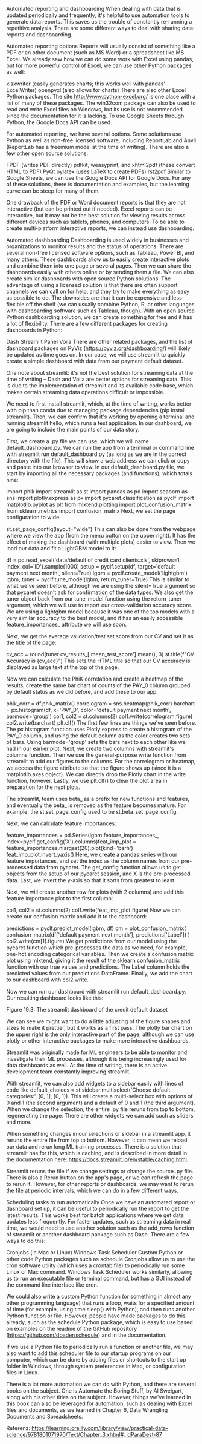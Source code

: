 Automated reporting and dashboarding
When dealing with data that is updated periodically and frequently, it's helpful to use automation tools to generate data reports. This saves us the trouble of constantly re-running a repetitive analysis. There are some different ways to deal with sharing data: reports and dashboarding.

Automated reporting options
Reports will usually consist of something like a PDF or an other document (such as MS Word) or a spreadsheet like MS Excel. We already saw how we can do some work with Excel using pandas, but for more powerful control of Excel, we can use other Python packages as well:

xlsxwriter (easily generates charts; this works well with pandas' ExcelWriter)
openpyxl (also allows for charts)
There are also other Excel Python packages. The site http://www.python-excel.org/ is one place with a list of many of these packages. The win32com package can also be used to read and write Excel files on Windows, but its use is not recommended since the documentation for it is lacking. To use Google Sheets through Python, the Google Docs API can be used.

For automated reporting, we have several options. Some solutions use Python as well as non-free licensed software, including ReportLab and Anvil (ReportLab has a freemium model at the time of writing). There are also a few other open source solutions:

FPDF (writes PDF directly)
pdfkit, weasyprint, and xhtml2pdf (these convert HTML to PDF)
PyQt
pylatex (uses LaTeX to create PDFs)
rst2pdf
Similar to Google Sheets, we can use the Google Docs API for Google Docs. For any of these solutions, there is documentation and examples, but the learning curve can be steep for many of them.

One drawback of the PDF or Word document reports is that they are not interactive (but can be printed out if needed). Excel reports can be interactive, but it may not be the best solution for viewing results across different devices such as tablets, phones, and computers. To be able to create multi-platform interactive reports, we can instead use dashboarding.

Automated dashboarding
Dashboarding is used widely in businesses and organizations to monitor results and the status of operations. There are several non-free licensed software options, such as Tableau, Power BI, and many others. These dashboards allow us to easily create interactive plots and combine them into one page or several pages. Then we can share the dashboards easily with others online or by sending them a file. We can also create similar dashboards with open source Python solutions. The advantage of using a licensed solution is that there are often support channels we can call on for help, and they try to make everything as easy as possible to do. The downsides are that it can be expensive and less flexible off the shelf (we can usually combine Python, R, or other languages with dashboarding software such as Tableau, though). With an open source Python dashboarding solution, we can create something for free and it has a lot of flexibility. There are a few different packages for creating dashboards in Python:

Dash
Streamlit
Panel
Voila
There are other related packages, and the list of dashboard packages on PyViz (https://pyviz.org/dashboarding/) will likely be updated as time goes on. In our case, we will use streamlit to quickly create a simple dashboard with data from our payment default dataset.

One note about streamlit: it's not the best solution for streaming data at the time of writing – Dash and Voila are better options for streaming data. This is due to the implementation of streamlit and its available code base, which makes certain streaming data operations difficult or impossible.

We need to first install streamlit, which, at the time of writing, works better with pip than conda due to managing package dependencies (pip install streamlit). Then, we can confirm that it's working by opening a terminal and running streamlit hello, which runs a test application. In our dashboard, we are going to include the main points of our data story.

First, we create a .py file we can use, which we will name default_dashboard.py. We can run the app from a terminal or command line with streamlit run default_dashboard.py (as long as we are in the correct directory with the file). This will show a web address we can click or copy and paste into our browser to view. In our default_dashboard.py file, we start by importing all the necessary packages (and functions), which totals nine:

import phik
import streamlit as st
import pandas as pd
import seaborn as sns
import plotly.express as px
import pycaret.classification as pyclf
import matplotlib.pyplot as plt
from mlxtend.plotting import plot_confusion_matrix
from sklearn.metrics import confusion_matrix
Next, we set the page configuration to wide:

st.set_page_config(layout="wide")
This can also be done from the webpage where we view the app (from the menu button on the upper right). It has the effect of making the dashboard (with multiple plots) easier to view. Then we load our data and fit a LightGBM model to it:

df = pd.read_excel('data/default of credit card clients.xls',
                    skiprows=1,
                    index_col='ID').sample(1000)
setup = pyclf.setup(df, target='default payment next month', silent=True)
lgbm = pyclf.create_model('lightgbm')
lgbm, tuner = pyclf.tune_model(lgbm, return_tuner=True)
This is similar to what we've seen before, although we are using the silent=True argument so that pycaret doesn't ask for confirmation of the data types. We also get the tuner object back from our tune_model function using the return_tuner argument, which we will use to report our cross-validation accuracy score. We are using a lightgbm model because it was one of the top models with a very similar accuracy to the best model, and it has an easily accessible feature_importances_ attribute we will use soon.

Next, we get the average validation/test set score from our CV and set it as the title of the page:

cv_acc = round(tuner.cv_results_['mean_test_score'].mean(), 3)
st.title(f"CV Accuracy is {cv_acc}")
This sets the HTML title so that our CV accuracy is displayed as large text at the top of the page.

Now we can calculate the PhiK correlation and create a heatmap of the results, create the same bar chart of counts of the PAY_0 column grouped by default status as we did before, and add these to our app:

phik_corr = df.phik_matrix()
correlogram = sns.heatmap(phik_corr)
barchart = px.histogram(df,
                        x='PAY_0',
                        color='default payment next month',
                        barmode='group')
col1, col2 = st.columns(2)
col1.write(correlogram.figure)
col2.write(barchart)
plt.clf()
The first few lines are things we've seen before. The px.histogram function uses Plotly express to create a histogram of the PAY_0 column, and using the default column as the color creates two sets of bars. Using barmode='group' sets the bars next to each other like we had in our earlier plot. Next, we create two columns with streamlit's columns function. Then we use the general-purpose write function from streamlit to add our figures to the columns. For the correlogram or heatmap, we access the figure attribute so that the figure shows up (since it is a matplotlib.axes object). We can directly drop the Plotly chart in the write function, however. Lastly, we use plt.clf() to clear the plot area in preparation for the next plots.

The streamlit, team uses beta_ as a prefix for new functions and features, and eventually the beta_ is removed as the feature becomes mature. For example, the st.set_page_config used to be st.beta_set_page_config.

Next, we can calculate feature importances:

feature_importances = pd.Series(lgbm.feature_importances_,
                                index=pyclf.get_config('X').columns)feat_imp_plot = feature_importances.nlargest(20).plot(kind='barh')
feat_imp_plot.invert_yaxis()
Here, we create a pandas series with our feature importances, and set the index as the column names from our pre-processed data from pycaret. The get_config function allows us to get objects from the setup of our pycaret session, and X is the pre-processed data. Last, we invert the y-axis so that it sorts from greatest to least.

Next, we will create another row for plots (with 2 columns) and add this feature importance plot to the first column:

col1, col2 = st.columns(2)
col1.write(feat_imp_plot.figure)
Now we can create our confusion matrix and add it to the dashboard:

predictions = pyclf.predict_model(lgbm, df)
cm = plot_confusion_matrix(
    confusion_matrix(df['default payment next month'],
    predictions['Label'])
    )
col2.write(cm[1].figure)
We get predictions from our model using the pycaret function which pre-processes the data as we need, for example, one-hot encoding categorical variables. Then we create a confusion matrix plot using mlxtend, giving it the result of the sklearn confusion_matrix function with our true values and predictions. The Label column holds the predicted values from our predictions DataFrame. Finally, we add the chart to our dashboard with col2.write.

Now we can run our dashboard with streamlit run default_dashboard.py. Our resulting dashboard looks like this:


Figure 19.3: The streamlit dashboard of the credit default dataset

We can see we might want to do a little adjusting of the figure shapes and sizes to make it prettier, but it works as a first pass. The plotly bar chart on the upper right is the only interactive part of the page, although we can use plotly or other interactive packages to make more interactive dashboards.

Streamlit was originally made for ML engineers to be able to monitor and investigate their ML processes, although it is being increasingly used for data dashboards as well. At the time of writing, there is an active development team constantly improving streamlit.

With streamlit, we can also add widgets to a sidebar easily with lines of code like default_choices = st.sidebar.multiselect('Choose default categories:', [0, 1], [0, 1]). This will create a multi-select box with options of 0 and 1 (the second argument) and a default of 0 and 1 (the third argument). When we change the selection, the entire .py file reruns from top to bottom, regenerating the page. There are other widgets we can add such as sliders and more.

When something changes in our selections or sidebar in a streamlit app, it reruns the entire file from top to bottom. However, it can mean we reload our data and rerun long ML training processes. There is a solution that streamlit has for this, which is caching, and is described in more detail in the documentation here: https://docs.streamlit.io/en/stable/caching.html.

Streamlit reruns the file if we change settings or change the source .py file. There is also a Rerun button on the app's page, or we can refresh the page to rerun it. However, for other reports or dashboards, we may want to rerun the file at periodic intervals, which we can do in a few different ways.

Scheduling tasks to run automatically
Once we have an automated report or dashboard set up, it can be useful to periodically run the report to get the latest results. This works best for batch applications where we get data updates less frequently. For faster updates, such as streaming data in real time, we would need to use another solution such as the add_rows function of streamlit or another dashboard package such as Dash. There are a few ways to do this:

Cronjobs (in Mac or Linux)
Windows Task Scheduler
Custom Python or other code
Python packages such as schedule
Cronjobs allow us to use the cron software utility (which uses a crontab file) to periodically run some Linux or Mac command. Windows Task Scheduler works similarly, allowing us to run an executable file or terminal command, but has a GUI instead of the command line interface like cron.

We could also write a custom Python function (or something in almost any other programming language) that runs a loop, waits for a specified amount of time (for example, using time.sleep() with Python), and then runs another Python function or file. However, people have made packages to do this already, such as the schedule Python package, which is easy to use based on examples on the readme of the GitHub repository (https://github.com/dbader/schedule) and in the documentation.

If we use a Python file to periodically run a function or another file, we may also want to add this scheduler file to our startup programs on our computer, which can be done by adding files or shortcuts to the start up folder in Windows, through system preferences in Mac, or configuration files in Linux.

There is a lot more automation we can do with Python, and there are several books on the subject. One is Automate the Boring Stuff, by Al Sweigart, along with his other titles on the subject. However, things we've learned in this book can also be leveraged for automation, such as dealing with Excel files and documents, as we learned in Chapter 6, Data Wrangling Documents and Spreadsheets.


Referenz:
https://learning.oreilly.com/library/view/practical-data-science/9781801071970/Text/Chapter_3.xhtml#_idParaDest-87
